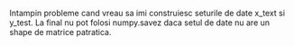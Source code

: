 Intampin probleme cand vreau sa imi construiesc seturile de date x_text si y_test. La final nu pot folosi numpy.savez daca setul de date nu are un shape de matrice patratica.